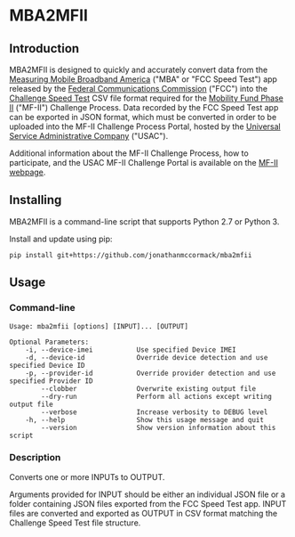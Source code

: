 # MBA2MFII

## Introduction

MBA2MFII is designed to quickly and accurately convert data from the [Measuring Mobile Broadband America](https://www.fcc.gov/general/measuring-mobile-broadband-performance) ("MBA" or "FCC Speed Test") app released by the [Federal Communications Commission](https://www.fcc.gov/) ("FCC") into the [Challenge Speed Test](https://www.usac.org/_res/documents/hc/pdf/MF-II-Challenge-Process_Data-Specifications.pdf) CSV file format required for the [Mobility Fund Phase II](https://www.fcc.gov/mobility-fund-phase-2) ("MF-II") Challenge Process.  Data recorded by the FCC Speed Test app can be exported in JSON format, which must be converted in order to be uploaded into the MF-II Challenge Process Portal, hosted by the [Universal Service Administrative Company](https://www.usac.org/) ("USAC").

Additional information about the MF-II Challenge Process, how to participate, and the USAC MF-II Challenge Portal is available on the [MF-II webpage](https://www.fcc.gov/mobility-fund-phase-2).

## Installing

MBA2MFII is a command-line script that supports Python 2.7 or Python 3.

Install and update using pip:

```console
pip install git+https://github.com/jonathanmccormack/mba2mfii
```

## Usage

### Command-line

```console
Usage: mba2mfii [options] [INPUT]... [OUTPUT]

Optional Parameters:
    -i, --device-imei           Use specified Device IMEI
    -d, --device-id             Override device detection and use specified Device ID
    -p, --provider-id           Override provider detection and use specified Provider ID
        --clobber               Overwrite existing output file
        --dry-run               Perform all actions except writing output file
        --verbose               Increase verbosity to DEBUG level
    -h, --help                  Show this usage message and quit
        --version               Show version information about this script
```

### Description

Converts one or more INPUTs to OUTPUT.

Arguments provided for INPUT should be either an individual JSON file or a folder containing JSON files exported from the FCC Speed Test app.  INPUT files are converted and exported as OUTPUT in CSV format matching the Challenge Speed Test file structure.
